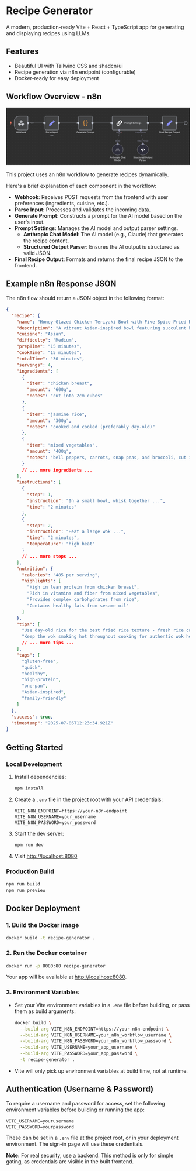 # Recipe Generator

A modern, production-ready Vite + React + TypeScript app for generating and displaying recipes using LLMs.

## Features

- Beautiful UI with Tailwind CSS and shadcn/ui
- Recipe generation via n8n endpoint (configurable)
- Docker-ready for easy deployment

## Workflow Overview - n8n

![n8n Recipe Generation Workflow](./images/n8n-workflow.png)

This project uses an n8n workflow to generate recipes dynamically.

Here's a brief explanation of each component in the workflow:

- **Webhook**: Receives POST requests from the frontend with user preferences (ingredients, cuisine, etc.).
- **Parse Input**: Processes and validates the incoming data.
- **Generate Prompt**: Constructs a prompt for the AI model based on the user's input.
- **Prompt Settings**: Manages the AI model and output parser settings.
  - **Anthropic Chat Model**: The AI model (e.g., Claude) that generates the recipe content.
  - **Structured Output Parser**: Ensures the AI output is structured as valid JSON.
- **Final Recipe Output**: Formats and returns the final recipe JSON to the frontend.

## Example n8n Response JSON

The n8n flow should return a JSON object in the following format:

```json
{
  "recipe": {
    "name": "Honey-Glazed Chicken Teriyaki Bowl with Five-Spice Fried Rice",
    "description": "A vibrant Asian-inspired bowl featuring succulent honey-glazed chicken breast with a gluten-free teriyaki sauce, served over fragrant five-spice fried rice with crisp vegetables. This restaurant-quality dish combines sweet, umami, and aromatic flavors in perfect harmony.",
    "cuisine": "Asian",
    "difficulty": "Medium",
    "prepTime": "15 minutes",
    "cookTime": "15 minutes",
    "totalTime": "30 minutes",
    "servings": 4,
    "ingredients": [
      {
        "item": "chicken breast",
        "amount": "600g",
        "notes": "cut into 2cm cubes"
      },
      {
        "item": "jasmine rice",
        "amount": "300g",
        "notes": "cooked and cooled (preferably day-old)"
      },
      {
        "item": "mixed vegetables",
        "amount": "400g",
        "notes": "bell peppers, carrots, snap peas, and broccoli, cut into bite-sized pieces"
      }
      // ... more ingredients ...
    ],
    "instructions": [
      {
        "step": 1,
        "instruction": "In a small bowl, whisk together ...",
        "time": "2 minutes"
      },
      {
        "step": 2,
        "instruction": "Heat a large wok ...",
        "time": "2 minutes",
        "temperature": "high heat"
      }
      // ... more steps ...
    ],
    "nutrition": {
      "calories": "485 per serving",
      "highlights": [
        "High in lean protein from chicken breast",
        "Rich in vitamins and fiber from mixed vegetables",
        "Provides complex carbohydrates from rice",
        "Contains healthy fats from sesame oil"
      ]
    },
    "tips": [
      "Use day-old rice for the best fried rice texture - fresh rice can become mushy",
      "Keep the wok smoking hot throughout cooking for authentic wok hei (breath of the wok) flavor"
      // ... more tips ...
    ],
    "tags": [
      "gluten-free",
      "quick",
      "healthy",
      "high-protein",
      "one-pan",
      "Asian-inspired",
      "family-friendly"
    ]
  },
  "success": true,
  "timestamp": "2025-07-06T12:23:34.921Z"
}
```

## Getting Started

### Local Development

1. Install dependencies:
   ```sh
   npm install
   ```
2. Create a `.env` file in the project root with your API credentials:
   ```env
   VITE_N8N_ENDPOINT=https://your-n8n-endpoint
   VITE_N8N_USERNAME=your_username
   VITE_N8N_PASSWORD=your_password
   ```
3. Start the dev server:
   ```sh
   npm run dev
   ```
4. Visit [http://localhost:8080](http://localhost:8080)

### Production Build

```sh
npm run build
npm run preview
```

## Docker Deployment

### 1. Build the Docker image

```sh
docker build -t recipe-generator .
```

### 2. Run the Docker container

```sh
docker run -p 8080:80 recipe-generator
```

Your app will be available at [http://localhost:8080](http://localhost:8080).

### 3. Environment Variables

- Set your Vite environment variables in a `.env` file before building, or pass them as build arguments:
  ```sh
  docker build \
    --build-arg VITE_N8N_ENDPOINT=https://your-n8n-endpoint \
    --build-arg VITE_N8N_USERNAME=your_n8n_workflow_username \
    --build-arg VITE_N8N_PASSWORD=your_n8n_workflow_password \
    --build-arg VITE_USERNAME=your_app_username \
    --build-arg VITE_PASSWORD=your_app_password \
    -t recipe-generator .
  ```
- Vite will only pick up environment variables at build time, not at runtime.

## Authentication (Username & Password)

To require a username and password for access, set the following environment variables before building or running the app:

```
VITE_USERNAME=yourusername
VITE_PASSWORD=yourpassword
```

These can be set in a `.env` file at the project root, or in your deployment environment. The sign-in page will use these credentials.

**Note:** For real security, use a backend. This method is only for simple gating, as credentials are visible in the built frontend.
